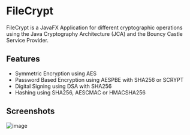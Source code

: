 # FileCrypt
FileCrypt is a JavaFX Application for different cryptographic operations using the Java Cryptography Architecture (JCA) and the Bouncy Castle Service Provider.

## Features
- Symmetric Encryption using AES
- Password Based Encryption using AESPBE with SHA256 or SCRYPT
- Digital Signing using DSA with SHA256
- Hashing using SHA256, AESCMAC or HMACSHA256

## Screenshots
![image](https://user-images.githubusercontent.com/45437638/155394729-c65b45bc-f0d3-4d6a-b032-7a3dbce86e59.png)
